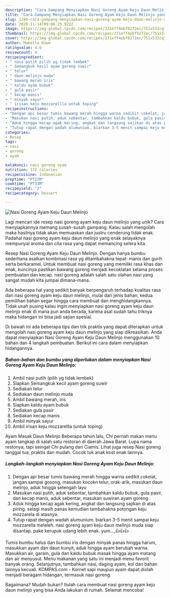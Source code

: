 ```yaml
---
description: "Cara Gampang Menyiapkan Nasi Goreng Ayam Keju Daun Melinjo yang Sempurna"
title: "Cara Gampang Menyiapkan Nasi Goreng Ayam Keju Daun Melinjo yang Sempurna"
slug: 1249-cara-gampang-menyiapkan-nasi-goreng-ayam-keju-daun-melinjo-yang-sempurna
date: 2020-11-14T09:06:25.922Z
image: https://img-global.cpcdn.com/recipes/231eff4ebf8272ec/751x532cq70/nasi-goreng-ayam-keju-daun-melinjo-foto-resep-utama.jpg
thumbnail: https://img-global.cpcdn.com/recipes/231eff4ebf8272ec/751x532cq70/nasi-goreng-ayam-keju-daun-melinjo-foto-resep-utama.jpg
cover: https://img-global.cpcdn.com/recipes/231eff4ebf8272ec/751x532cq70/nasi-goreng-ayam-keju-daun-melinjo-foto-resep-utama.jpg
author: Mabelle Rowe
ratingvalue: 4.6
reviewcount: 4
recipeingredient:
- " nasi putih pilih yg tidak lembek"
- " Semangkuk kecil ayam goreng suwir"
- " telur"
- " daun melinjo muda"
- " bawang merah iris"
- " kaldu ayam bubuk"
- " gula pasir"
- " kecap manis"
- " minyak sayur"
- " irisan keju mozzarellla untuk toping"
recipeinstructions:
- "Dengan api besar tumis bawang merah hingga warna sedikit cokelat, jangan sampai gosong, masukan kocokn telur, orak-arik, masukan daun melinjo, aduk hingga setengah layu"
- "Masukan nasi putih, aduk sebentar, tambahkan kaldu bubuk, gula pasir, dan kecap manis, aduk sebentar, masukan suwiran ayam goreng."
- "Aduk hingga kecap agak kering, angkat dan langsung sajikan di atas piring. selagi masih panas kemudian tambahakna potongan keju mozzarela di atasnya."
- "Tutup rapat dengan wadah alumunium. biarkan 3-5 menit sampai keju mozzarella meleleh. nasi goreng ayam keju daun melinjo muda siap disantap. pake kerupuk udang lebih enak. yum...,👍👍👍"
categories:
- Resep
tags:
- nasi
- goreng
- ayam

katakunci: nasi goreng ayam 
nutrition: 172 calories
recipecuisine: Indonesian
preptime: "PT27M"
cooktime: "PT33M"
recipeyield: "2"
recipecategory: Dessert

---
```



![Nasi Goreng Ayam Keju Daun Melinjo](https://img-global.cpcdn.com/recipes/231eff4ebf8272ec/751x532cq70/nasi-goreng-ayam-keju-daun-melinjo-foto-resep-utama.jpg)

Lagi mencari ide resep nasi goreng ayam keju daun melinjo yang unik? Cara menyiapkannya memang susah-susah gampang. Kalau salah mengolah maka hasilnya tidak akan memuaskan dan justru cenderung tidak enak. Padahal nasi goreng ayam keju daun melinjo yang enak selayaknya mempunyai aroma dan cita rasa yang dapat memancing selera kita.

Resep Nasi Goreng Ayam Keju Daun Melinjo. Dengan hanya bumbu sederhana asalkan kombinasi rasa yg ditambahakna tepat: manis dan gurih serta berkaramel. Untuk membuat nasi goreng yang memiliki rasa khas dan enak, kuncinya pastikan bawang goreng menjadi kecoklatan selama proses pembuatan dan kecap. nasi goreng adalah salah satu olahan nasi yang sangat mudah kita jumpai dimana-mana.

Ada beberapa hal yang sedikit banyak berpengaruh terhadap kualitas rasa dari nasi goreng ayam keju daun melinjo, mulai dari jenis bahan, kedua pemilihan bahan segar hingga cara membuat dan menghidangkannya. Tidak usah pusing kalau ingin menyiapkan nasi goreng ayam keju daun melinjo enak di mana pun anda berada, karena asal sudah tahu triknya maka hidangan ini bisa jadi sajian spesial.


Di bawah ini ada beberapa tips dan trik praktis yang dapat diterapkan untuk mengolah nasi goreng ayam keju daun melinjo yang siap dikreasikan. Anda dapat menyiapkan Nasi Goreng Ayam Keju Daun Melinjo menggunakan 10 bahan dan 4 langkah pembuatan. Berikut ini cara dalam menyiapkan hidangannya.

<!--inarticleads1-->

##### Bahan-bahan dan bumbu yang diperlukan dalam menyiapkan Nasi Goreng Ayam Keju Daun Melinjo:

1. Ambil  nasi putih (pilih yg tidak lembek)
1. Siapkan  Semangkuk kecil ayam goreng suwir
1. Sediakan  telur
1. Sediakan  daun melinjo muda
1. Ambil  bawang merah, iris
1. Siapkan  kaldu ayam bubuk
1. Sediakan  gula pasir
1. Sediakan  kecap manis
1. Ambil  minyak sayur
1. Ambil  irisan keju mozzarellla (untuk toping)


Ayam Masak Daun Melinjo Beberapa tahun lalu, Chi pernah makan menu ayam tangkap di salah satu restoran di daerah Jawa Barat. Lupa nama restonya, tapi seingat Chi pulang dari Ciamis. Lihat juga resep Nasi goreng tanggal tua, praktis dan mudah. Cocok tuk anak kost enak lainnya. 

<!--inarticleads2-->

##### Langkah-langkah menyiapkan Nasi Goreng Ayam Keju Daun Melinjo:

1. Dengan api besar tumis bawang merah hingga warna sedikit cokelat, jangan sampai gosong, masukan kocokn telur, orak-arik, masukan daun melinjo, aduk hingga setengah layu
1. Masukan nasi putih, aduk sebentar, tambahkan kaldu bubuk, gula pasir, dan kecap manis, aduk sebentar, masukan suwiran ayam goreng.
1. Aduk hingga kecap agak kering, angkat dan langsung sajikan di atas piring. selagi masih panas kemudian tambahakna potongan keju mozzarela di atasnya.
1. Tutup rapat dengan wadah alumunium. biarkan 3-5 menit sampai keju mozzarella meleleh. nasi goreng ayam keju daun melinjo muda siap disantap. pake kerupuk udang lebih enak. yum...,👍👍👍


Tumis bumbu halus dan bumbu iris dengan minyak panas hingga harum, masukkan ayam dan daun kunyit, aduk hingga ayam berubah warna. Masukkan air, garam, gula dan kaldu bubuk masak hingga ayam matang dan air menyusut. Menu makanan yang satu ini menjadi menu favorit banyak orang. Selanjutnya, tambahkan nasi, daging ayam, kol dan bahan lainnya kecuali. KOMPAS.com - Kornet sapi maupun ayam dapat diolah menjadi beragam hidangan, termasuk nasi goreng. 

Bagaimana? Mudah bukan? Itulah cara membuat nasi goreng ayam keju daun melinjo yang bisa Anda lakukan di rumah. Selamat mencoba!
